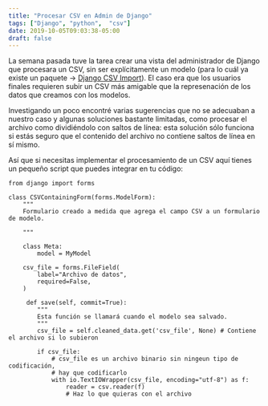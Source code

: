 ```yaml
---
title: "Procesar CSV en Admin de Django"
tags: ["Django", "python",  "csv"]
date: 2019-10-05T09:03:38-05:00
draft: false
---
```


La semana pasada tuve la tarea  crear una vista del administrador de Django que procesara un CSV, sin ser explícitamente un modelo (para lo cuál ya existe un paquete -> [Django CSV Import](https://pypi.org/project/django-csvimport/)). El caso era que los usuarios finales requieren subir un CSV más amigable que la represenación de los datos que creamos con los modelos.

Investigando un poco encontré varias sugerencias que no se adecuaban a nuestro caso y algunas soluciones bastante limitadas, como procesar el archivo como dividiéndolo con saltos de línea: esta solución sólo funciona si estás seguro que el contenido del archivo no contiene saltos de línea en sí mismo.

Así que si necesitas implementar el procesamiento de un CSV aquí tienes un pequeño script que puedes integrar en tu código:

```
from django import forms

class CSVContainingForm(forms.ModelForm):
    """
    Formulario creado a medida que agrega el campo CSV a un formulario de modelo.

    """
    
    class Meta:
        model = MyModel

    csv_file = forms.FileField(
        label="Archivo de datos", 
        required=False,
    )

     def save(self, commit=True):
        """
        Esta función se llamará cuando el modelo sea salvado.
        """
        csv_file = self.cleaned_data.get('csv_file', None) # Contiene el archivo si lo subieron

        if csv_file:
            # csv_file es un archivo binario sin ningeun tipo de codificación,
            # hay que codificarlo
            with io.TextIOWrapper(csv_file, encoding="utf-8") as f:
                reader = csv.reader(f)
                # Haz lo que quieras con el archivo


```